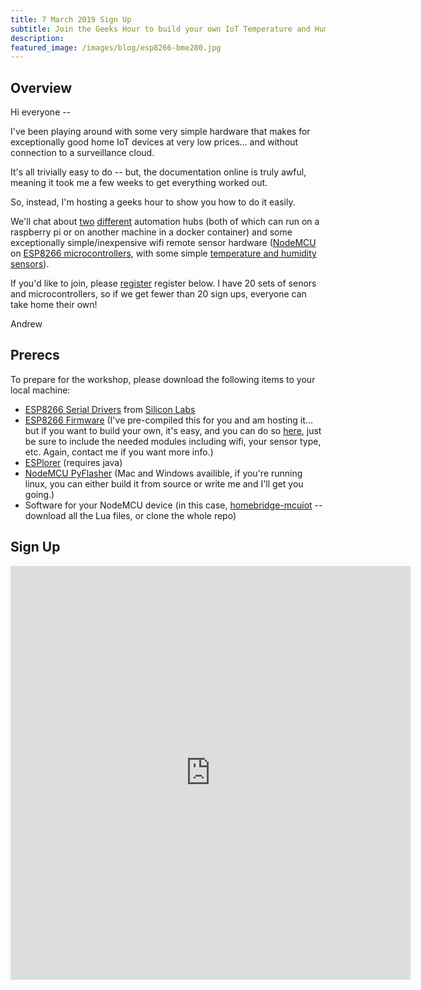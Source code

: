 ```yaml
---
title: 7 March 2019 Sign Up
subtitle: Join the Geeks Hour to build your own IoT Temperature and Humidity sensor
description: 
featured_image: /images/blog/esp8266-bme280.jpg
---
```


## Overview
Hi everyone --

I've been playing around with some very simple hardware that makes for exceptionally good home IoT devices at very low prices... and without connection to a surveillance cloud.

It's all trivially easy to do -- but, the documentation online is truly awful, meaning it took me a few weeks to get everything worked out.

So, instead, I'm hosting a geeks hour to show you how to do it easily.

We'll chat about [two](https://homebridge.io/) [different](https://www.home-assistant.io/) automation hubs (both of which can run on a raspberry pi or on another machine in a docker container) and some exceptionally simple/inexpensive wifi remote sensor hardware ([NodeMCU]() on [ESP8266 microcontrollers](https://www.aliexpress.com/item/Update-Industry-4-0-New-esp8266-NodeMCU-v2-Lua-WIFI-networking-development-kit-board-based-on/32358722888.html?spm=a2g0s.9042311.0.0.49264c4d5tGDeK), with some simple [temperature and humidity sensors](https://www.aliexpress.com/item/High-Precision-AM2302-DHT22-Digital-Temperature-Humidity-Sensor-Module-For-Uno-R3/32292594513.html?spm=2114.search0104.3.38.70de7323dWSi7y&ws_ab_test=searchweb0_0,searchweb201602_2_10065_10068_10130_10890_10547_319_10546_317_10548_10545_10696_453_10084_454_10083_433_10618_431_10307_537_536_10059_10884_10887_100031_321_322_10103,searchweb201603_54,ppcSwitch_0&algo_expid=476abcb2-2728-4905-8d20-b58a1628c653-5&algo_pvid=476abcb2-2728-4905-8d20-b58a1628c653)).

If you'd like to join, please [register](#sign-up) register below.  I have 20 sets of senors and microcontrollers, so if we get fewer than 20 sign ups, everyone can take home their own!

Andrew

## Prerecs
To prepare for the workshop, please download the following items to your local machine:
* [ESP8266 Serial Drivers](https://www.silabs.com/products/development-tools/software/usb-to-uart-bridge-vcp-drivers) from [Silicon Labs](silabs.com) 
* [ESP8266 Firmware](nodemcu-master-15-modules-2019-01-06-01-35-33-float.bin) (I've pre-compiled this for you and am hosting it... but if you want to build your own, it's easy, and you can do so [here](https://nodemcu-build.com), just be sure to include the needed modules including wifi, your sensor type, etc. Again, contact me if you want more info.)
* [ESPlorer](https://esp8266.ru/esplorer/) (requires java)
* [NodeMCU PyFlasher](https://github.com/marcelstoer/nodemcu-pyflasher/releases) (Mac and Windows availible, if you're running linux, you can either build it from source or write me and I'll get you going.)
* Software for your NodeMCU device (in this case, [homebridge-mcuiot](https://github.com/NorthernMan54/homebridge-mcuiot/tree/master/nodemcu/lua) -- download all the Lua files, or clone the whole repo)

## Sign Up
<center><iframe src="https://docs.google.com/forms/d/e/1FAIpQLSfRk9-yhr-H6eiBg00nzxA9_JErhNgxLZaX_eozvdTN6osAiQ/viewform?embedded=true" width="640" height="662" frameborder="0" marginheight="0" marginwidth="0">Loading...</iframe></center>